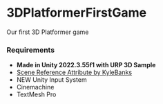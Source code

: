 # 3DPlatformerFirstGame

Our first 3D Platformer game

### Requirements

- **Made in Unity 2022.3.55f1 with URP 3D Sample**
- [Scene Reference Attribute by KyleBanks](https://github.com/KyleBanks/scene-ref-attribute)
- NEW Unity Input System
- Cinemachine
- TextMesh Pro

